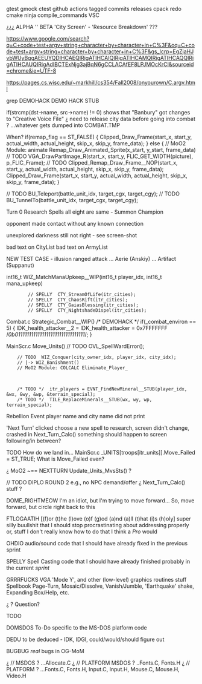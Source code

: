

gtest
gmock
ctest
github actions
tagged commits
releases
cpack
redo cmake
ninja compile_commands VSC





¿¿¿
ALPHA
    ''
BETA
    'City Screen' - 'Resource Breakdown'
???



https://www.google.com/search?q=C+code+test+argv+string+character+by+character+in+C%3F&oq=C+code+test+argv+string+character+by+character+in+C%3F&gs_lcrp=EgZjaHJvbWUyBggAEEUYQDIHCAEQIRigATIHCAIQIRigATIHCAMQIRigATIHCAQQIRigATIHCAUQIRigAdIBCTExNjg3ajBqN6gCCLACAfEF8LPJMOcKrCI&sourceid=chrome&ie=UTF-8

https://pages.cs.wisc.edu/~markhill/cs354/Fall2008/onyourown/C.argv.html



grep 
DEMOHACK
DEMO
HACK
STUB



if(strcmp(dst->name, src->name) != 0)
shows that "Banbury" got changes to "Creative Voice File"
¿ need to release city data before going into combat ?
...whatever gets dumped into COMBAT.TMP



When?
    if(remap_flag == ST_FALSE)
    {
        Clipped_Draw_Frame(start_x, start_y, actual_width, actual_height, skip_x, skip_y, frame_data);
    }
    else
    {
        // MoO2  Module: animate  Remap_Draw_Animated_Sprite(x_start, y_start, frame_data)
        // TODO  VGA_DrawPartImage_R(start_x, start_y, FLIC_GET_WIDTH(picture), p_FLIC_Frame);
        // TODO  Clipped_Remap_Draw_Frame__NOP(start_x, start_y, actual_width, actual_height, skip_x, skip_y, frame_data);
        Clipped_Draw_Frame(start_x, start_y, actual_width, actual_height, skip_x, skip_y, frame_data);
    }



// TODO  BU_Teleport(battle_unit_idx, target_cgx, target_cgy);
// TODO  BU_TunnelTo(battle_unit_idx, target_cgx, target_cgy);


Turn 0
Research Spells
all eight are same - Summon Champion

opponent made contact without any known connection

unexplored darkness still not right - see screen-shot

bad text on CityList
bad text on ArmyList



NEW TEST CASE - illusion ranged attack ... Aerie (Anskiy) ... Artifact (Suppanut)



int16_t WIZ_MatchManaUpkeep__WIP(int16_t player_idx, int16_t mana_upkeep)



            // SPELLY  CTY_StreamOfLife(itr_cities);
            // SPELLY  CTY_ChaosRift(itr_cities);
            // SPELLY  CTY_GaiasBlessing(itr_cities);
            // SPELLY  CTY_NightshadeDispel(itr_cities);



Combat.c
Strategic_Combat__WIP()
    /* DEMOHACK */ if(_combat_environ == 5) { IDK_health_attacker__2 = IDK_health_attacker = 0x7FFFFFFF /*0b01111111111111111111111111111111*/; }



MainScr.c
Move_Units()
        // TODO  OVL_SpellWardError();



        // TODO  WIZ_Conquer(city_owner_idx, player_idx, city_idx);
        // |-> WIZ_Banishment()
        // MoO2 Module: COLCALC Eliminate_Player_



        /* TODO */  itr_players = EVNT_FindNewMineral__STUB(player_idx, &wx, &wy, &wp, &terrain_special);
        /* TODO */  TILE_ReplaceMinerals__STUB(wx, wy, wp, terrain_special);



Rebellion Event
    player name and city name did not print



'Next Turn'
    clicked choose a new spell to research, screen didn't change, crashed in Next_Turn_Calc()
    something should happen to screen following/in between?



TODO 
How do we land in...
MainScr.c
    _UNITS[troops[itr_units]].Move_Failed = ST_TRUE;
What is Move_Failed even?

¿ MoO2 ~== NEXTTURN  Update_Units_MvsSts() ?



// TODO  DIPLO ROUND 2
e.g., no NPC demand/offer
¿ Next_Turn_Calc() stuff ?


DOME_RIGHTMEOW
    I'm an idiot, but I'm trying to move forward...
    So, move forward, but circle right back to this

FTLOGAATIH  [(f)or (t)he (l)ove (o)f (g)od (a)nd (a)ll (t)hat (i)s (h)oly]
    super silly buullshit that I should stop procrastinating about addressing properly
    or, stuff I don't really know how to do that I think a *Pro* would

OHDIO
    audio/sound code that I should have already fixed in the previous sprint

SPELLY
    Spell Casting code that I should have already finished probably in the current *sprint*

GRRRFUCKS
    VGA 'Mode Y', and other (low-level) graphics routines stuff
        Spellbook Page-Turn, Mosaic/Dissolve, Vanish/Jumble, 'Earthquake' shake, Expanding Box/Help, etc.

¿ ?
    Question?

TODO

DOMSDOS
    To-Do specific to the MS-DOS platform code

DEDU
    to be deduced - IDK, IDGI, could/would/should figure out

BUGBUG
    *real* bugs in OG-MoM



¿ // MSDOS ?  ...Allocate.C
¿ // PLATFORM  MSDOS ?  ..Fonts.C, Fonts.H
¿ // PLATFORM ?  ...Fonts.C, Fonts.H, Input.C, Input.H, Mouse.C, Mouse.H, Video.H


